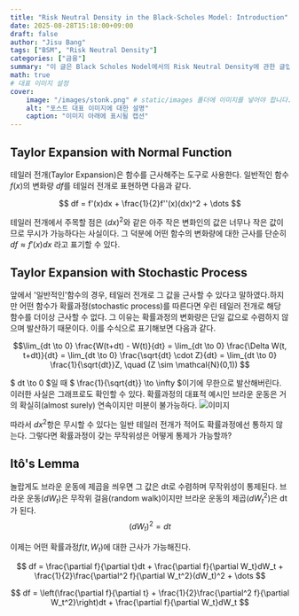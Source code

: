 ```yaml
---
title: "Risk Neutral Density in the Black-Scholes Model: Introduction"
date: 2025-08-28T15:18:00+09:00
draft: false
author: "Jisu Bang"
tags: ["BSM", "Risk Neutral Density"]
categories: ["금융"]
summary: "이 글은 Black Scholes Nodel에서의 Risk Neutral Density에 관한 글입니다."
math: true
# 대표 이미지 설정
cover:
    image: "/images/stonk.png" # static/images 폴더에 이미지를 넣어야 합니다.
    alt: "포스트 대표 이미지에 대한 설명"
    caption: "이미지 아래에 표시될 캡션"
---
```




## Taylor Expansion with Normal Function


테일러 전개(Taylor Expansion)은 함수를 근사해주는 도구로 사용한다. 일반적인 함수 $f(x)$의 변화량 $df$를 테일러 전개로 표현하면 다음과 같다.

$$
df = f'(x)dx + \frac{1}{2}f''(x)(dx)^2 + \dots
$$

테일러 전개에서 주목할 점은 $(dx)^2$와 같은 아주 작은 변화인의 값은 너무나 작은 값이므로 무시가 가능하다는 사실이다. 그 덕분에 어떤 함수의 변화량에 대한 근사를 단순히 $df \approx f'(x)dx$ 라고 표기할 수 있다. 


## Taylor Expansion with Stochastic Process

앞에서 '일반적인'함수의 경우, 테일러 전개로 그 값을 근사할 수 있다고 말하였다.하지만  어떤 함수가 확률과정(stochastic process)를 따른다면 우린 테일러 전개로 해당 함수를 더이상 근사할 수 없다. 그 이유는 확률과정의 변화량은 단일 값으로 수렴하지 않으며 발산하기 때문이다. 이를 수식으로 표기해보면 다음과 같다.

$$\lim_{dt \to 0} \frac{W(t+dt) - W(t)}{dt} = \lim_{dt \to 0} \frac{\Delta W(t, t+dt)}{dt} = \lim_{dt \to 0} \frac{\sqrt{dt} \cdot Z}{dt} =  \lim_{dt \to 0} \frac{1}{\sqrt{dt}}Z, \quad (Z \sim \mathcal{N}(0,1)) $$

$ dt \to 0 $일 때 $ \frac{1}{\sqrt{dt}} \to \infty $이기에 무한으로 발산해버린다. 이러한 사실은 그래프로도 확인할 수 있다. 확률과정의 대표적 예시인 브라운 운동은 거의 확실히(almost surely) 연속이지만 미분이 불가능하다.
![이미지](/images/bm.png "BM")

따라서 $dx^2$항은 무시할 수 있다는 일반 테일러 전개가 적어도 확률과정에선 통하지 않는다. 그렇다면 확률과정이 갖는 무작위성은 어떻게 통제가 가능할까?

## Itô's Lemma

놀랍게도 브라운 운동에 제곱을 씌우면 그 값은 dt로 수렴하며 무작위성이 통제된다. 브라운 운동$(dW_t)$은 무작위 걸음(random walk)이지만 브라운 운동의 제곱$(dW_t^2)$은 dt가 된다.
$$(dW_t)^2 = dt$$

이제는 어떤 확률과정$f(t,W_t)$에 대한 근사가 가능해진다. 

$$
df = \frac{\partial f}{\partial t}dt + \frac{\partial f}{\partial W_t}dW_t + \frac{1}{2}\frac{\partial^2 f}{\partial W_t^2}(dW_t)^2 + \dots
$$


$$
df = \left(\frac{\partial f}{\partial t} + \frac{1}{2}\frac{\partial^2 f}{\partial W_t^2}\right)dt + \frac{\partial f}{\partial W_t}dW_t
$$
